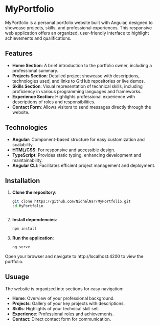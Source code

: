 # MyPortfolio

MyPortfolio is a personal portfolio website built with Angular, designed to showcase projects, skills, and professional experiences. This responsive web application offers an organized, user-friendly interface to highlight achievements and qualifications.

## Features

- **Home Section**: A brief introduction to the portfolio owner, including a professional summary.
- **Projects Section**: Detailed project showcase with descriptions, technologies used, and links to GitHub repositories or live demos.
- **Skills Section**: Visual representation of technical skills, including proficiency in various programming languages and frameworks.
- **Experience Section**: Highlights professional experience with descriptions of roles and responsibilities.
- **Contact Form**: Allows visitors to send messages directly through the website.

## Technologies

- **Angular**: Component-based structure for easy customization and scalability.
- **HTML/CSS**: For responsive and accessible design.
- **TypeScript**: Provides static typing, enhancing development and maintainability.
- **Angular CLI**: Facilitates efficient project management and deployment.

## Installation

1. **Clone the repository**:
   ```bash
   git clone https://github.com/NidhalNar/MyPortfolio.git
   cd MyPortfolio



2. **Install dependencies**:
   ```bash
   npm install

3. **Run the application**:
   ```bash
   ng serve
   
Open your browser and navigate to http://localhost:4200 to view the portfolio.

## Usuage

The website is organized into sections for easy navigation:

- **Home**: Overview of your professional background.
- **Projects**: Gallery of your key projects with descriptions.
- **Skills**: Highlights of your technical skill set.
- **Experience**: Professional roles and achievements.
- **Contact**: Direct contact form for communication.
